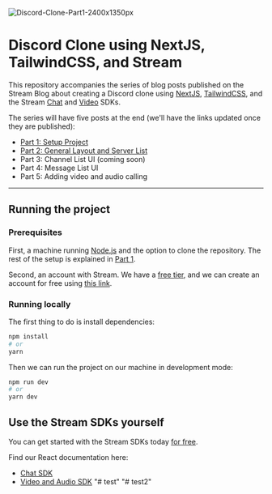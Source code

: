 ![Discord-Clone-Part1-2400x1350px](https://github.com/GetStream/discord-clone-nextjs/assets/12433593/3c15c77d-7c7c-45fc-b7ba-a26ae20a2842)

# Discord Clone using NextJS, TailwindCSS, and Stream

This repository accompanies the series of blog posts published on the Stream Blog about creating a Discord clone using [NextJS](https://nextjs.org), [TailwindCSS](https://tailwindcss.com), and the Stream [Chat](https://getstream.io/chat/docs/) and [Video](https://getstream.io/video/docs/) SDKs.

The series will have five posts at the end (we'll have the links updated once they are published):

- [Part 1: Setup Project](https://getstream.io/blog/discord-clone-project-setup/)
- [Part 2: General Layout and Server List](https://getstream.io/blog/discord-clone-server-list/)
- Part 3: Channel List UI (coming soon)
- Part 4: Message List UI
- Part 5: Adding video and audio calling

---

## Running the project

### Prerequisites

First, a machine running [Node.js](https://nodejs.org/en) and the option to clone the repository. The rest of the setup is explained in [Part 1](https://getstream.io/blog/discord-clone-project-setup/).

Second, an account with Stream. We have a [free tier](https://getstream.io/pricing/#chat), and we can create an account for free using [this link](https://http://getstream.io/try-for-free/).

### Running locally

The first thing to do is install dependencies:

```bash
npm install
# or
yarn
```

Then we can run the project on our machine in development mode:

```bash
npm run dev
# or
yarn dev
```

## Use the Stream SDKs yourself

You can get started with the Stream SDKs today [for free](https://http://getstream.io/try-for-free/).

Find our React documentation here:

- [Chat SDK](https://getstream.io/chat/sdk/react/)
- [Video and Audio SDK](https://getstream.io/video/docs/react/)
"# test" 
"# test2" 

